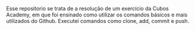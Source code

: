 Esse repositorio se trata de a resolução de um exercício da Cubos Academy, em que foi ensinado como utilizar os comandos básicos e mais utilizados do Github. 
Executei comandos como clone, add, commit e push. 
